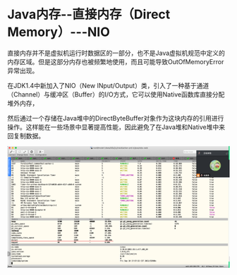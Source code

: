 # Java内存--直接内存（Direct Memory）---NIO

直接内存并不是虚拟机运行时数据区的一部分，也不是Java虚拟机规范中定义的内存区域。但是这部分内存也被频繁地使用，而且可能导致OutOfMemoryError异常出现。

在JDK1.4中新加入了NIO（New INput/Output）类，引入了一种基于通道（Channel）与缓冲区（Buffer）的I/O方式，它可以使用Native函数库直接分配堆外内存，

然后通过一个存储在Java堆中的DirectByteBuffer对象作为这块内存的引用进行操作。这样能在一些场景中显著提高性能，因此避免了在Java堆和Native堆中来回复制数据。



![image-20210910180805051](images/image-20210910180805051.png)